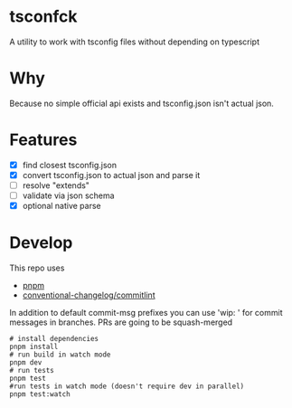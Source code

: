 # tsconfck

A utility to work with tsconfig files without depending on typescript

# Why

Because no simple official api exists and tsconfig.json isn't actual json.

# Features

- [x] find closest tsconfig.json
- [x] convert tsconfig.json to actual json and parse it
- [ ] resolve "extends"
- [ ] validate via json schema
- [x] optional native parse

# Develop

This repo uses

- [pnpm](https://pnpm.io)
- [conventional-changelog/commitlint](https://github.com/conventional-changelog/commitlint#what-is-commitlint)

In addition to default commit-msg prefixes you can use 'wip: ' for commit messages in branches.
PRs are going to be squash-merged

```shell
# install dependencies
pnpm install
# run build in watch mode
pnpm dev
# run tests
pnpm test
#run tests in watch mode (doesn't require dev in parallel)
pnpm test:watch
```

